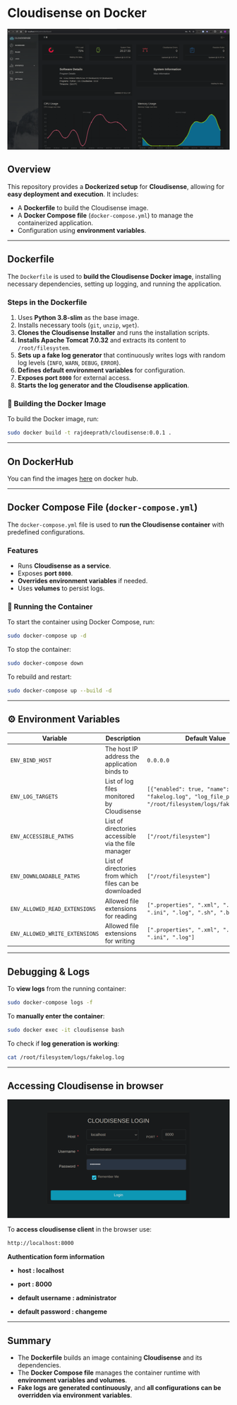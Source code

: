 # Cloudisense on Docker

![Cloudisense Demo](assets/dashboard.png)


## Overview
This repository provides a **Dockerized setup** for **Cloudisense**, allowing for **easy deployment and execution**. It includes:
- A **Dockerfile** to build the Cloudisense image.
- A **Docker Compose file** (`docker-compose.yml`) to manage the containerized application.
- Configuration using **environment variables**.

---

## Dockerfile
The `Dockerfile` is used to **build the Cloudisense Docker image**, installing necessary dependencies, setting up logging, and running the application.

### Steps in the Dockerfile
1. Uses **Python 3.8-slim** as the base image.
2. Installs necessary tools (`git`, `unzip`, `wget`).
3. **Clones the Cloudisense Installer** and runs the installation scripts.
4. **Installs Apache Tomcat 7.0.32** and extracts its content to `/root/filesystem`.
5. **Sets up a fake log generator** that continuously writes logs with random log levels (`INFO`, `WARN`, `DEBUG`, `ERROR`).
6. **Defines default environment variables** for configuration.
7. **Exposes port `8000`** for external access.
8. **Starts the log generator and the Cloudisense application**.

### 🔹 Building the Docker Image
To build the Docker image, run:
```bash
sudo docker build -t rajdeeprath/cloudisense:0.0.1 .
```

---

## On DockerHub

You can find the images [here](https://hub.docker.com/repository/docker/rajdeeprath/cloudisense/general) on docker hub.


---

## Docker Compose File (`docker-compose.yml`)
The `docker-compose.yml` file is used to **run the Cloudisense container** with predefined configurations.

### Features
- Runs **Cloudisense as a service**.
- Exposes **port `8000`**.
- **Overrides environment variables** if needed.
- Uses **volumes** to persist logs.

### 🔹 Running the Container
To start the container using Docker Compose, run:
```bash
sudo docker-compose up -d
```
To stop the container:
```bash
sudo docker-compose down
```
To rebuild and restart:
```bash
sudo docker-compose up --build -d
```

---

## ⚙️ Environment Variables


| **Variable** | **Description** | **Default Value** |
|-------------|----------------|------------------|
| `ENV_BIND_HOST` | The host IP address the application binds to | `0.0.0.0` |
| `ENV_LOG_TARGETS` | List of log files monitored by Cloudisense | `[{"enabled": true, "name": "fakelog.log", "log_file_path": "/root/filesystem/logs/fakelog.log"}]` |
| `ENV_ACCESSIBLE_PATHS` | List of directories accessible via the file manager | `["/root/filesystem"]` |
| `ENV_DOWNLOADABLE_PATHS` | List of directories from which files can be downloaded | `["/root/filesystem"]` |
| `ENV_ALLOWED_READ_EXTENSIONS` | Allowed file extensions for reading | `[".properties", ".xml", ".txt", ".ini", ".log", ".sh", ".bat"]` |
| `ENV_ALLOWED_WRITE_EXTENSIONS` | Allowed file extensions for writing | `[".properties", ".xml", ".txt", ".ini", ".log"]` |

---

## Debugging & Logs


To **view logs** from the running container:
```bash
sudo docker-compose logs -f
```
To **manually enter the container**:
```bash
sudo docker exec -it cloudisense bash
```
To check if **log generation is working**:
```bash
cat /root/filesystem/logs/fakelog.log
```

---

## Accessing Cloudisense in browser

![Cloudisense Login](assets/login.png)


To **access cloudisense client** in the browser use:
```bash
http://localhost:8000
```

**Authentication form information**

* **host : localhost**

* **port : 8000**

* **default username : administrator**

* **default password : changeme**


---

## Summary
- The **Dockerfile** builds an image containing **Cloudisense** and its dependencies.
- The **Docker Compose file** manages the container runtime with **environment variables and volumes**.
- **Fake logs are generated continuously**, and **all configurations can be overridden via environment variables**.